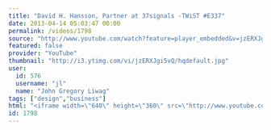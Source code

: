 ```yaml
---
title: "David H. Hansson, Partner at 37signals -TWiST #E337"
date: 2013-04-14 05:03:47 00:00
permalink: /videos/1798
source: "http://www.youtube.com/watch?feature=player_embedded&v=jzERXJgi5vQ"
featured: false
provider: "YouTube"
thumbnail: "http://i3.ytimg.com/vi/jzERXJgi5vQ/hqdefault.jpg"
user:
  id: 576
  username: "jl"
  name: "John Gregory Liwag"
tags: ["design","business"]
html: "<iframe width=\"640\" height=\"360\" src=\"http://www.youtube.com/embed/jzERXJgi5vQ?wmode=transparent&feature=oembed\" frameborder=\"0\" allowfullscreen></iframe>"
id: 1798
---
```


